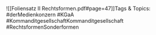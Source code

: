
![[Foliensatz II Rechtsformen.pdf#page=47]]Tags & Topics:
   #derMedienkonzern
   #KGaA
   #KommanditgesellschaftKommanditgesellschaft
   #RechtsformenSonderformen